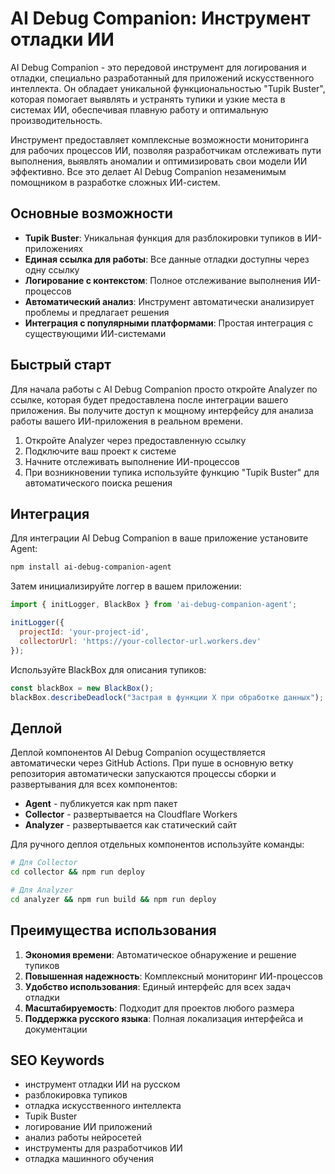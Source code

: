 # AI Debug Companion: Инструмент отладки ИИ

AI Debug Companion - это передовой инструмент для логирования и отладки, специально разработанный для приложений искусственного интеллекта. Он обладает уникальной функциональностью "Tupik Buster", которая помогает выявлять и устранять тупики и узкие места в системах ИИ, обеспечивая плавную работу и оптимальную производительность.

Инструмент предоставляет комплексные возможности мониторинга для рабочих процессов ИИ, позволяя разработчикам отслеживать пути выполнения, выявлять аномалии и оптимизировать свои модели ИИ эффективно. Все это делает AI Debug Companion незаменимым помощником в разработке сложных ИИ-систем.

## Основные возможности

- **Tupik Buster**: Уникальная функция для разблокировки тупиков в ИИ-приложениях
- **Единая ссылка для работы**: Все данные отладки доступны через одну ссылку
- **Логирование с контекстом**: Полное отслеживание выполнения ИИ-процессов
- **Автоматический анализ**: Инструмент автоматически анализирует проблемы и предлагает решения
- **Интеграция с популярными платформами**: Простая интеграция с существующими ИИ-системами

## Быстрый старт

Для начала работы с AI Debug Companion просто откройте Analyzer по ссылке, которая будет предоставлена после интеграции вашего приложения. Вы получите доступ к мощному интерфейсу для анализа работы вашего ИИ-приложения в реальном времени.

1. Откройте Analyzer через предоставленную ссылку
2. Подключите ваш проект к системе
3. Начните отслеживать выполнение ИИ-процессов
4. При возникновении тупика используйте функцию "Tupik Buster" для автоматического поиска решения

## Интеграция

Для интеграции AI Debug Companion в ваше приложение установите Agent:

```bash
npm install ai-debug-companion-agent
```

Затем инициализируйте логгер в вашем приложении:

```javascript
import { initLogger, BlackBox } from 'ai-debug-companion-agent';

initLogger({
  projectId: 'your-project-id',
  collectorUrl: 'https://your-collector-url.workers.dev'
});
```

Используйте BlackBox для описания тупиков:

```javascript
const blackBox = new BlackBox();
blackBox.describeDeadlock("Застрая в функции X при обработке данных");
```

## Деплой

Деплой компонентов AI Debug Companion осуществляется автоматически через GitHub Actions. При пуше в основную ветку репозитория автоматически запускаются процессы сборки и развертывания для всех компонентов:

- **Agent** - публикуется как npm пакет
- **Collector** - развертывается на Cloudflare Workers
- **Analyzer** - развертывается как статический сайт

Для ручного деплоя отдельных компонентов используйте команды:

```bash
# Для Collector
cd collector && npm run deploy

# Для Analyzer
cd analyzer && npm run build && npm run deploy
```

## Преимущества использования

1. **Экономия времени**: Автоматическое обнаружение и решение тупиков
2. **Повышенная надежность**: Комплексный мониторинг ИИ-процессов
3. **Удобство использования**: Единый интерфейс для всех задач отладки
4. **Масштабируемость**: Подходит для проектов любого размера
5. **Поддержка русского языка**: Полная локализация интерфейса и документации

## SEO Keywords

- инструмент отладки ИИ на русском
- разблокировка тупиков
- отладка искусственного интеллекта
- Tupik Buster
- логирование ИИ приложений
- анализ работы нейросетей
- инструменты для разработчиков ИИ
- отладка машинного обучения